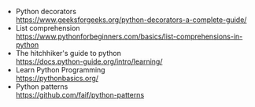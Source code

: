 - Python decorators
<br> https://www.geeksforgeeks.org/python-decorators-a-complete-guide/
- List comprehension
<br> https://www.pythonforbeginners.com/basics/list-comprehensions-in-python
- The hitchhiker's guide to python
<br> https://docs.python-guide.org/intro/learning/
- Learn Python Programming
<br>https://pythonbasics.org/
- Python patterns
<br> https://github.com/faif/python-patterns
